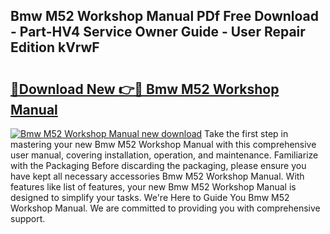 ## Bmw M52 Workshop Manual PDf Free Download - Part-HV4 Service Owner Guide - User Repair Edition kVrwF

# <h2><a href="http://bc61005.oget.top/?id=Bmw+M52+Workshop+Manual">🔗Download New 👉🔴 Bmw M52 Workshop Manual</a></h2>

[![Bmw M52 Workshop Manual new download](https://i.imgur.com/5g1atiW.png)](http://bc61005.oget.top/?id=Bmw+M52+Workshop+Manual)
Take the first step in mastering your new Bmw M52 Workshop Manual with this comprehensive user manual, covering installation, operation, and maintenance. Familiarize with the Packaging Before discarding the packaging, please ensure you have kept all necessary accessories Bmw M52 Workshop Manual. With features like list of features, your new Bmw M52 Workshop Manual is designed to simplify your tasks. We're Here to Guide You Bmw M52 Workshop Manual. We are committed to providing you with comprehensive support.
